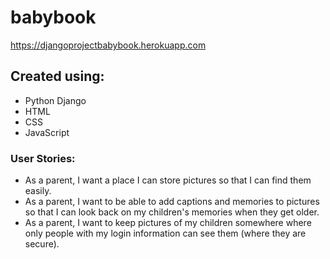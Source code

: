 # babybook

https://djangoprojectbabybook.herokuapp.com

## Created using: 
* Python Django
* HTML
* CSS
* JavaScript

### User Stories: 
* As a parent, I want a place I can store pictures so that I can find them easily. 
* As a parent, I want to be able to add captions and memories to pictures so that I can look back on my children's memories when they get older.
* As a parent, I want to keep pictures of my children somewhere where only people with my login information can see them (where they are secure).